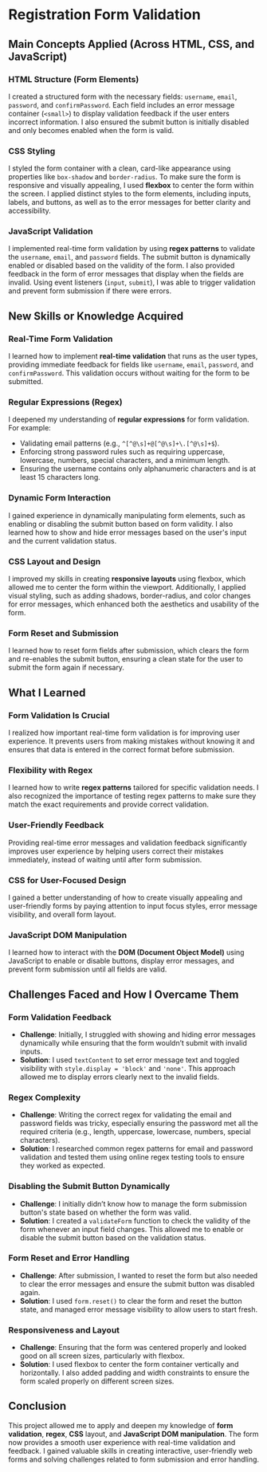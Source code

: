 # Registration Form Validation

## Main Concepts Applied (Across HTML, CSS, and JavaScript)

### HTML Structure (Form Elements)
I created a structured form with the necessary fields: `username`, `email`, `password`, and `confirmPassword`. Each field includes an error message container (`<small>`) to display validation feedback if the user enters incorrect information. I also ensured the submit button is initially disabled and only becomes enabled when the form is valid.

### CSS Styling
I styled the form container with a clean, card-like appearance using properties like `box-shadow` and `border-radius`. To make sure the form is responsive and visually appealing, I used **flexbox** to center the form within the screen. I applied distinct styles to the form elements, including inputs, labels, and buttons, as well as to the error messages for better clarity and accessibility.

### JavaScript Validation
I implemented real-time form validation by using **regex patterns** to validate the `username`, `email`, and `password` fields. The submit button is dynamically enabled or disabled based on the validity of the form. I also provided feedback in the form of error messages that display when the fields are invalid. Using event listeners (`input`, `submit`), I was able to trigger validation and prevent form submission if there were errors.


## New Skills or Knowledge Acquired

### Real-Time Form Validation
I learned how to implement **real-time validation** that runs as the user types, providing immediate feedback for fields like `username`, `email`, `password`, and `confirmPassword`. This validation occurs without waiting for the form to be submitted.

### Regular Expressions (Regex)
I deepened my understanding of **regular expressions** for form validation. For example:
- Validating email patterns (e.g., `^[^@\s]+@[^@\s]+\.[^@\s]+$`).
- Enforcing strong password rules such as requiring uppercase, lowercase, numbers, special characters, and a minimum length.
- Ensuring the username contains only alphanumeric characters and is at least 15 characters long.

### Dynamic Form Interaction
I gained experience in dynamically manipulating form elements, such as enabling or disabling the submit button based on form validity. I also learned how to show and hide error messages based on the user's input and the current validation status.

### CSS Layout and Design
I improved my skills in creating **responsive layouts** using flexbox, which allowed me to center the form within the viewport. Additionally, I applied visual styling, such as adding shadows, border-radius, and color changes for error messages, which enhanced both the aesthetics and usability of the form.

### Form Reset and Submission
I learned how to reset form fields after submission, which clears the form and re-enables the submit button, ensuring a clean state for the user to submit the form again if necessary.


## What I Learned

### Form Validation Is Crucial
I realized how important real-time form validation is for improving user experience. It prevents users from making mistakes without knowing it and ensures that data is entered in the correct format before submission.

### Flexibility with Regex
I learned how to write **regex patterns** tailored for specific validation needs. I also recognized the importance of testing regex patterns to make sure they match the exact requirements and provide correct validation.

### User-Friendly Feedback
Providing real-time error messages and validation feedback significantly improves user experience by helping users correct their mistakes immediately, instead of waiting until after form submission.

### CSS for User-Focused Design
I gained a better understanding of how to create visually appealing and user-friendly forms by paying attention to input focus styles, error message visibility, and overall form layout.

### JavaScript DOM Manipulation
I learned how to interact with the **DOM (Document Object Model)** using JavaScript to enable or disable buttons, display error messages, and prevent form submission until all fields are valid.


## Challenges Faced and How I Overcame Them

### Form Validation Feedback
- **Challenge**: Initially, I struggled with showing and hiding error messages dynamically while ensuring that the form wouldn’t submit with invalid inputs.
- **Solution**: I used `textContent` to set error message text and toggled visibility with `style.display = 'block'` and `'none'`. This approach allowed me to display errors clearly next to the invalid fields.

### Regex Complexity
- **Challenge**: Writing the correct regex for validating the email and password fields was tricky, especially ensuring the password met all the required criteria (e.g., length, uppercase, lowercase, numbers, special characters).
- **Solution**: I researched common regex patterns for email and password validation and tested them using online regex testing tools to ensure they worked as expected.

### Disabling the Submit Button Dynamically
- **Challenge**: I initially didn’t know how to manage the form submission button's state based on whether the form was valid.
- **Solution**: I created a `validateForm` function to check the validity of the form whenever an input field changes. This allowed me to enable or disable the submit button based on the validation status.

### Form Reset and Error Handling
- **Challenge**: After submission, I wanted to reset the form but also needed to clear the error messages and ensure the submit button was disabled again.
- **Solution**: I used `form.reset()` to clear the form and reset the button state, and managed error message visibility to allow users to start fresh.

### Responsiveness and Layout
- **Challenge**: Ensuring that the form was centered properly and looked good on all screen sizes, particularly with flexbox.
- **Solution**: I used flexbox to center the form container vertically and horizontally. I also added padding and width constraints to ensure the form scaled properly on different screen sizes.


## Conclusion
This project allowed me to apply and deepen my knowledge of **form validation**, **regex**, **CSS** layout, and **JavaScript DOM manipulation**. The form now provides a smooth user experience with real-time validation and feedback. I gained valuable skills in creating interactive, user-friendly web forms and solving challenges related to form submission and error handling.
